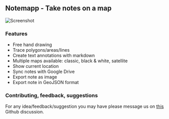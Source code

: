 ## Notemapp - Take notes on a map

![Screenshot](https://kvqvxdvekivrhrrehlse.supabase.co/storage/v1/object/public/assets/screenshot?t=2022-12-14T20%3A05%3A12.576Z)

### Features

- Free hand drawing
- Trace polygons/areas/lines
- Create text annotations with markdown
- Multiple maps available: classic, black & white, satellite
- Show current location
- Sync notes with Google Drive
- Export note as image
- Export note in GeoJSON format

### Contributing, feedback, suggestions

For any idea/feedback/suggestion you may have please message us on [this](https://github.com/notemapp/notemapp-web/discussions/45) Github discussion.